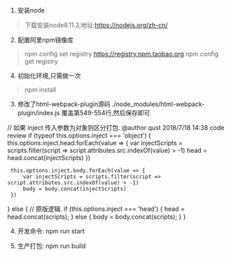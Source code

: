 1. 安装node
  > 下载安装node8.11.3,地址:https://nodejs.org/zh-cn/
2. 配置阿里npm镜像库
  > npm config set registry https://registry.npm.taobao.org
  > npm config get registry
4. 初始化环境,只需做一次
  > npm install
3. 修改了html-webpack-plugin源码
./node_modules/html-webpack-plugin/index.js 覆盖第549-554行,然后保存即可

 // 如果 inject 传入参数为对象则区分打包. @author qust 2018/7/18 14:38 code review
 if (typeof this.options.inject === 'object') {
     this.options.inject.head.forEach(value => {
         var injectScripts = scripts.filter(script => script.attributes.src.indexOf(value) > -1)
         head = head.concat(injectScripts)
     })

     this.options.inject.body.forEach(value => {
         var injectScripts = scripts.filter(script => script.attributes.src.indexOf(value) > -1)
         body = body.concat(injectScripts)
     })
 } else {
     // 原版逻辑.
     if (this.options.inject === 'head') {
         head = head.concat(scripts);
     } else {
         body = body.concat(scripts);
     }
 }

4. 开发命令: npm run start

5. 生产打包: npm run build